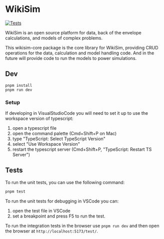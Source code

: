 
# WikiSim

[![Tests](https://github.com/wikisim/wikisim-core/actions/workflows/run_tests.yaml/badge.svg)](https://github.com/wikisim/wikisim-core/actions/workflows/run_tests.yaml)


WikiSim is an open source platform for data, back of the envelope calculations, and models of complex problems.

This wikisim-core package is the core library for WikiSim, providing CRUD operations for the data, calculation and model handling code.  And in the future will provide code to run the models to power simulations.

## Dev

    pnpm install
    pnpm run dev

### Setup

If developing in VisualStudioCode you will need to set it up to use the workspace
version of typescript:
1. open a typescript file
2. open the command palette (Cmd+Shift+P on Mac)
3. type "TypeScript: Select TypeScript Version"
4. select "Use Workspace Version"
5. restart the typescript server (Cmd+Shift+P, "TypeScript: Restart TS Server")

## Tests

To run the unit tests, you can use the following command:

```bash
pnpm test
```

To run the unit tests for debugging in VSCode you can:
1. open the test file in VSCode
2. set a breakpoint and press F5 to run the test.

To run the integration tests in the browser use `pnpm run dev` and then open the browser at `http://localhost:5173/test/`.
